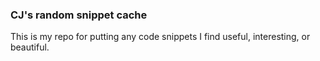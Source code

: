 ### CJ's random snippet cache

This is my repo for putting any code snippets I find useful, interesting, or beautiful.